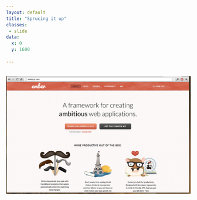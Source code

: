 ```yaml
---
layout: default
title: "Sprucing it up"
classes:
 - slide
data:
  x: 0
  y: 1600

---
```

<br>

<img src="/ember-home.png" style="width:800px">